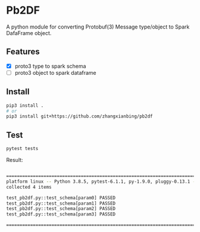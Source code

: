 # Pb2DF

A python module for converting Protobuf(3) Message type/object to Spark DafaFrame object.

## Features

- [x] proto3 type to spark schema
- [ ] proto3 object to spark dataframe

## Install

```bash
pip3 install .
# or
pip3 install git+https://github.com/zhangxianbing/pb2df
```

## Test

```bash
pytest tests
```

Result:

```bash

============================================================================================ test session starts ============================================================================================
platform linux -- Python 3.8.5, pytest-6.1.1, py-1.9.0, pluggy-0.13.1 -- /usr/bin/python3
collected 4 items

test_pb2df.py::test_schema[param0] PASSED                                                                                                                                                             [ 25%]
test_pb2df.py::test_schema[param1] PASSED                                                                                                                                                             [ 50%]
test_pb2df.py::test_schema[param2] PASSED                                                                                                                                                             [ 75%]
test_pb2df.py::test_schema[param3] PASSED                                                                                                                                                             [100%]

============================================================================================= 4 passed in 0.03s =============================================================================================

```
